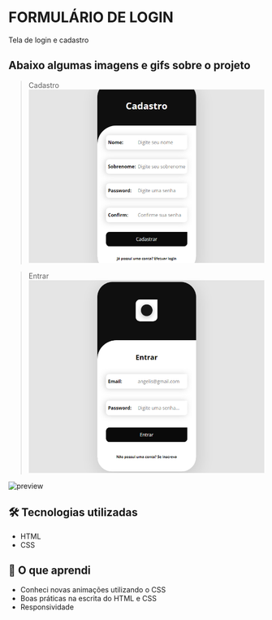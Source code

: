 # FORMULÁRIO DE LOGIN

Tela de login e cadastro

## Abaixo algumas imagens e gifs sobre o projeto

> Cadastro
> ![preview](.github/tela-cadastro.png)

> Entrar
> ![preview](.github/tela-entrar.png)

![preview](.github/preview-gif.gif)

## 🛠 Tecnologias utilizadas

- HTML
- CSS

## 📖 O que aprendi

- Conheci novas animações utilizando o CSS
- Boas práticas na escrita do HTML e CSS
- Responsividade
